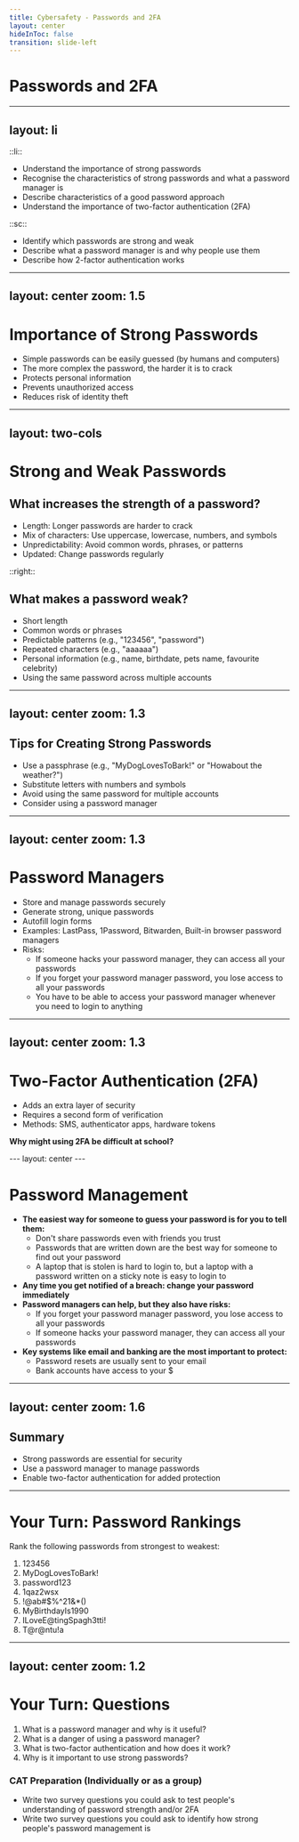 ```yaml
---
title: Cybersafety - Passwords and 2FA
layout: center
hideInToc: false
transition: slide-left
---
```


# Passwords and 2FA

---
layout: li
---

::li::

- Understand the importance of strong passwords
- Recognise the characteristics of strong passwords and what a password manager is
- Describe characteristics of a good password approach
- Understand the importance of two-factor authentication (2FA)

::sc::

- Identify which passwords are strong and weak
- Describe what a password manager is and why people use them
- Describe how 2-factor authentication works

---
layout: center
zoom: 1.5
---

# Importance of Strong Passwords

- Simple passwords can be easily guessed (by humans and computers)
- The more complex the password, the harder it is to crack
- Protects personal information
- Prevents unauthorized access
- Reduces risk of identity theft

---
layout: two-cols
---

# Strong and Weak Passwords
## What increases the strength of a password?

- Length: Longer passwords are harder to crack
- Mix of characters: Use uppercase, lowercase, numbers, and symbols
- Unpredictability: Avoid common words, phrases, or patterns
- Updated: Change passwords regularly

::right::

## What makes a password weak?

- Short length
- Common words or phrases
- Predictable patterns (e.g., "123456", "password")
- Repeated characters (e.g., "aaaaaa")
- Personal information (e.g., name, birthdate, pets name, favourite celebrity)
- Using the same password across multiple accounts

---
layout: center
zoom: 1.3
---

## Tips for Creating Strong Passwords

- Use a passphrase (e.g., "MyDogLovesToBark!" or "Howabout the weather?")
- Substitute letters with numbers and symbols
- Avoid using the same password for multiple accounts
- Consider using a password manager

---
layout: center
zoom: 1.3
---

# Password Managers

- Store and manage passwords securely
- Generate strong, unique passwords
- Autofill login forms
- Examples: LastPass, 1Password, Bitwarden, Built-in browser password managers
- Risks: 
    - If someone hacks your password manager, they can access all your passwords
    - If you forget your password manager password, you lose access to all your passwords
    - You have to be able to access your password manager whenever you need to login to anything

---
layout: center
zoom: 1.3
---

# Two-Factor Authentication (2FA)

- Adds an extra layer of security
- Requires a second form of verification
- Methods: SMS, authenticator apps, hardware tokens

<v-clicks>

**Why might using 2FA be difficult at school?**

</v-clicks>
---
layout: center
---

# Password Management

- **The easiest way for someone to guess your password is for you to tell them:**
    - Don't share passwords even with friends you trust
    - Passwords that are written down are the best way for someone to find out your password
    - A laptop that is stolen is hard to login to, but a laptop with a password written on a sticky note is easy to login to
- **Any time you get notified of a breach: change your password immediately**
- **Password managers can help, but they also have risks:**
    - If you forget your password manager password, you lose access to all your passwords
    - If someone hacks your password manager, they can access all your passwords
- **Key systems like email and banking are the most important to protect:**
    - Password resets are usually sent to your email
    - Bank accounts have access to your $

---
layout: center
zoom: 1.6
---

## Summary

- Strong passwords are essential for security
- Use a password manager to manage passwords
- Enable two-factor authentication for added protection

---

# Your Turn: Password Rankings

Rank the following passwords from strongest to weakest:

1. 123456
2. MyDogLovesToBark!
3. password123
4. 1qaz2wsx
5. !@ab#$%^21&*()
6. MyBirthdayIs1990
7. ILoveE@tingSpagh3tti!
8. T@r@ntu!a

---
layout: center
zoom: 1.2
---

# Your Turn: Questions

1. What is a password manager and why is it useful?
2. What is a danger of using a password manager?
3. What is two-factor authentication and how does it work?
4. Why is it important to use strong passwords? 

### CAT Preparation (Individually or as a group)

- Write two survey questions you could ask to test people's understanding of password strength and/or 2FA
- Write two survey questions you could ask to identify how strong people's password management is

